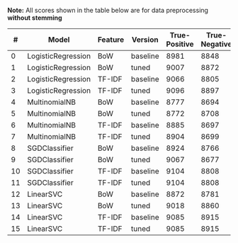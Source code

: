 **Note:** All scores shown in the table below are for data preprocessing **without stemming**

| #  | Model              | Feature | Version   | True-Positive | True-Negative | False-Positive  | False-Negative |
|----|--------------------|---------|-----------|---------------|---------------|-----------------|----------------|
| 0  | LogisticRegression | BoW     | baseline  | 8981          | 8848          | 1152            | 1019           |
| 1  | LogisticRegression | BoW     | tuned     | 9007          | 8872          | 1128            | 993            |
| 2  | LogisticRegression | TF-IDF  | baseline  | 9066          | 8805          | 1195            | 934            |
| 3  | LogisticRegression | TF-IDF  | tuned     | 9096          | 8897          | 1103            | 904            |
| 4  | MultinomialNB      | BoW     | baseline  | 8777          | 8694          | 1306            | 1223           |
| 5  | MultinomialNB      | BoW     | tuned     | 8772          | 8708          | 1292            | 1228           |
| 6  | MultinomialNB      | TF-IDF  | baseline  | 8885          | 8697          | 1303            | 1115           |
| 7  | MultinomialNB      | TF-IDF  | tuned     | 8904          | 8699          | 1301            | 1096           |
| 8  | SGDClassifier      | BoW     | baseline  | 8924          | 8766          | 1234            | 1076           |
| 9  | SGDClassifier      | BoW     | tuned     | 9067          | 8677          | 1323            | 933            |
| 10 | SGDClassifier      | TF-IDF  | baseline  | 9104          | 8808          | 1192            | 896            |
| 11 | SGDClassifier      | TF-IDF  | tuned     | 9104          | 8808          | 1192            | 896            |
| 12 | LinearSVC          | BoW     | baseline  | 8872          | 8781          | 1219            | 1128           |
| 13 | LinearSVC          | BoW     | tuned     | 9018          | 8860          | 1140            | 982            |
| 14 | LinearSVC          | TF-IDF  | baseline  | 9085          | 8915          | 1085            | 915            |
| 15 | LinearSVC          | TF-IDF  | tuned     | 9085          | 8915          | 1085            | 915            |
